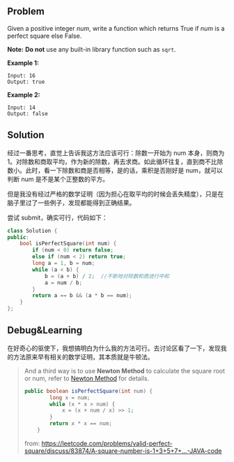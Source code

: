 ## Problem

Given a positive integer *num*, write a function which returns True if *num* is a perfect square else False.

**Note:** **Do not** use any built-in library function such as `sqrt`.

**Example 1:**

```
Input: 16
Output: true
```

**Example 2:**

```
Input: 14
Output: false
```



## Solution

经过一番思考，直觉上告诉我这方法应该可行：除数一开始为 num 本身，则商为 1。对除数和商取平均，作为新的除数，再去求商。如此循环往复，直到商不比除数小。此时，看一下除数和商是否相等，是的话，乘积是否刚好是 num，就可以判断 num 是不是某个正整数的平方。

但是我没有经过严格的数学证明（因为担心在取平均的时候会丢失精度），只是在脑子里过了一些例子，发现都能得到正确结果。

尝试 submit，确实可行，代码如下：

```c++
class Solution {
public:
    bool isPerfectSquare(int num) {
        if (num < 0) return false;
        else if (num < 2) return true;
        long a = 1, b = num;
        while (a < b) {
            b = (a + b) / 2;  //不断地对除数和商进行中和
            a = num / b;
        }
        return a == b && (a * b == num);
    }
};
```



## Debug&Learning

在好奇心的驱使下，我想搞明白为什么我的方法可行。去讨论区看了一下，发现我的方法原来早有相关的数学证明，其本质就是牛顿法。

> And a third way is to use **Newton Method** to calculate the square root or num, refer to [Newton Method](https://en.wikipedia.org/wiki/Integer_square_root#Using_only_integer_division) for details.
>
> ```java
> public boolean isPerfectSquare(int num) {
>         long x = num;
>         while (x * x > num) {
>             x = (x + num / x) >> 1;
>         }
>         return x * x == num;
>     }
> ```
>
> from: https://leetcode.com/problems/valid-perfect-square/discuss/83874/A-square-number-is-1+3+5+7+...-JAVA-code

